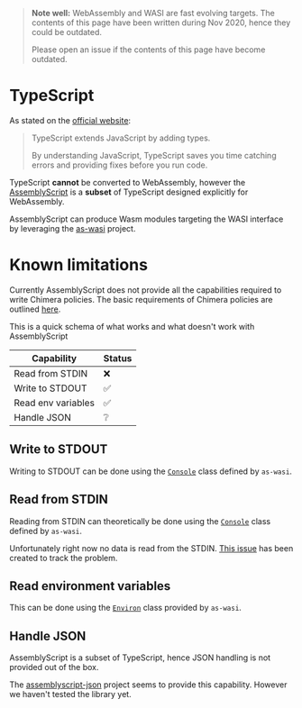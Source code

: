 > **Note well:** WebAssembly and WASI are fast evolving targets. The contents
> of this page have been written during Nov 2020, hence they could be outdated.
>
> Please open an issue if the contents of this page have become outdated.

# TypeScript

As stated on the [official website](https://www.typescriptlang.org/):

> TypeScript extends JavaScript by adding types.
>
> By understanding JavaScript, TypeScript saves you time catching errors and
> providing fixes before you run code.

TypeScript **cannot** be converted to WebAssembly, however the
[AssemblyScript](https://www.assemblyscript.org/) is a **subset** of TypeScript
designed explicitly for WebAssembly.

AssemblyScript can produce Wasm modules targeting the WASI interface by leveraging
the [as-wasi](https://github.com/jedisct1/as-wasi) project.

# Known limitations

Currently AssemblyScript does not provide all the capabilities required to
write Chimera policies. The basic requirements of Chimera policies are outlined
[here](/writing_policies/index.html#recap).

This is a quick schema of what works and what doesn't work with AssemblyScript

Capability         | Status |
-------------------|--------|
Read from STDIN    |   ❌   |
Write to STDOUT    |   ✅   |
Read env variables |   ✅   |
Handle JSON        |   ❔   |

## Write to STDOUT

Writing to STDOUT can be done using the [`Console`](https://github.com/jedisct1/as-wasi/blob/master/REFERENCE_API_DOCS.md#classesconsolemd)
class defined by `as-wasi`.

## Read from STDIN

Reading from STDIN can theoretically be done using the [`Console`](https://github.com/jedisct1/as-wasi/blob/master/REFERENCE_API_DOCS.md#classesconsolemd)
class defined by `as-wasi`.

Unfortunately right now no data is read from the STDIN.
[This issue](https://github.com/jedisct1/as-wasi/issues/95) has been created to track the problem.

## Read environment variables

This can be done using the [`Environ`](https://github.com/jedisct1/as-wasi/blob/master/REFERENCE_API_DOCS.md#classesenvironmd)
class provided by `as-wasi`.

## Handle JSON

AssemblyScript is a subset of TypeScript, hence JSON handling is not provided
out of the box.

The [assemblyscript-json](https://github.com/nearprotocol/assemblyscript-json)
project seems to provide this capability. However we haven't tested the library yet.
